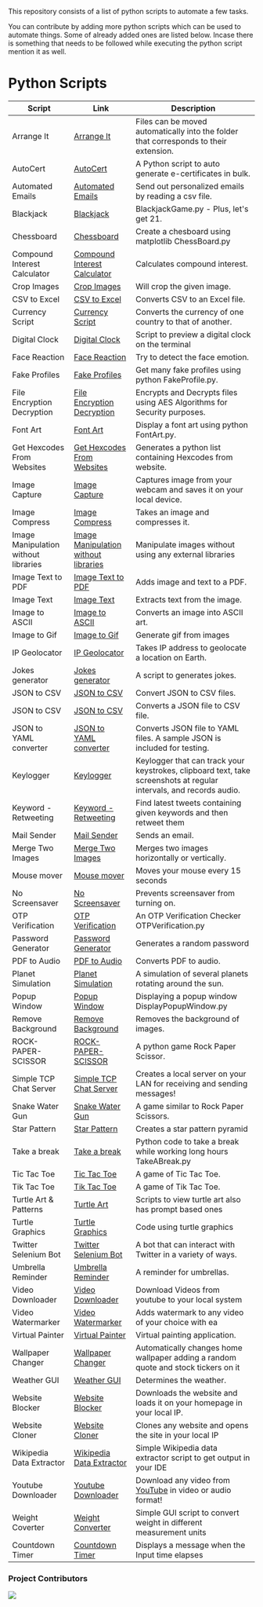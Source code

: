 This repository consists of a list of python scripts to automate a few tasks.

You can contribute by adding more python scripts which can be used to automate things. Some of already added ones are listed below.
Incase there is something that needs to be followed while executing the python script mention it as well.


# Python Scripts

| Script                               | Link                                                                                                                                          | Description                                                                                                         |
| ------------------------------------ | --------------------------------------------------------------------------------------------------------------------------------------------- | ------------------------------------------------------------------------------------------------------------------- |
| Arrange It                           | [Arrange It](https://github.com/DhanushNehru/Python-Scripts/tree/master/Arrange%20It)                                                         | Files can be moved automatically into the folder that corresponds to their extension.                               |
| AutoCert                             | [AutoCert](https://github.com/DhanushNehru/Python-Scripts/tree/master/AutoCert)                                                               | A Python script to auto generate e-certificates in bulk.                                                            |
| Automated Emails                     | [Automated Emails](https://github.com/DhanushNehru/Python-Scripts/tree/master/Automating%20Emails)                                            | Send out personalized emails by reading a csv file.                                                                 |
| Blackjack                            | [Blackjack](https://github.com/DhanushNehru/Python-Scripts/tree/master/Blackjack)                                                             | BlackjackGame.py - Plus, let's get 21.                                                                              |
| Chessboard                           | [Chessboard](https://github.com/DhanushNehru/Python-Scripts/tree/master/Chess%20Board)                                                        | Create a chesboard using matplotlib ChessBoard.py                                                                   |
| Compound Interest Calculator         | [Compound Interest Calculator](https://github.com/DhanushNehru/Python-Scripts/tree/master/Calculate%20Compound%20Interest)                    | Calculates compound interest.                                                                                       |
| Crop Images                          | [Crop Images](https://github.com/DhanushNehru/Python-Scripts/tree/master/Crop_Images)                                                         | Will crop the given image.                                                                                          |
| CSV to Excel                         | [CSV to Excel](https://github.com/DhanushNehru/Python-Scripts/tree/master/CSVToExcel)                                                         | Converts CSV to an Excel file.                                                                                      |
| Currency Script                      | [Currency Script](https://github.com/DhanushNehru/Python-Scripts/tree/master/currency_script)                                                 | Converts the currency of one country to that of another.                                                            |
| Digital Clock                        | [Digital Clock](https://github.com/DhanushNehru/Python-Scripts/tree/master/Digital%20Clock)                                                   | Script to preview a digital clock on the terminal                                                                   |
| Face Reaction                        | [Face Reaction](https://github.com/DhanushNehru/Python-Scripts/tree/master/Face%20Reaction)                                                   | Try to detect the face emotion.                                                                                     |
| Fake Profiles                        | [Fake Profiles](https://github.com/DhanushNehru/Python-Scripts/tree/master/Fake%20Profile)                                                    | Get many fake profiles using python FakeProfile.py.                                                                 |
| File Encryption Decryption           | [File Encryption Decryption](https://github.com/DhanushNehru/Python-Scripts/tree/master/File%20Encryption%20Decryption)                       | Encrypts and Decrypts files using AES Algorithms for Security purposes.                                             |
| Font Art                             | [Font Art](https://github.com/DhanushNehru/Python-Scripts/tree/master/Font%20Art)                                                             | Display a font art using python FontArt.py.                                                                         |
| Get Hexcodes From Websites           | [Get Hexcodes From Websites](https://github.com/DhanushNehru/Python-Scripts/tree/master/Get%20Hexcodes%20From%20Websites)                     | Generates a python list containing Hexcodes from website.                                                           |
| Image Capture                        | [Image Capture](https://github.com/DhanushNehru/Python-Scripts/tree/master/Image%20Capture)                                                   | Captures image from your webcam and saves it on your local device.                                                  |
| Image Compress                       | [Image Compress](https://github.com/DhanushNehru/Python-Scripts/tree/master/ImageCompress)                                                    | Takes an image and compresses it.                                                                                   |
| Image Manipulation without libraries | [Image Manipulation without libraries](https://github.com/DhanushNehru/Python-Scripts/tree/master/Image%20Manipulation%20without%20libraries) | Manipulate images without using any external libraries                                                              |
| Image Text to PDF                    | [Image Text to PDF](https://github.com/DhanushNehru/Python-Scripts/tree/master/Image_Text%20to%20PDF)                                         | Adds image and text to a PDF.                                                                                       |
| Image Text                           | [Image Text](https://github.com/DhanushNehru/Python-Scripts/tree/master/image-text)                                                           | Extracts text from the image.                                                                                       |
| Image to ASCII                       | [Image to ASCII](https://github.com/DhanushNehru/Python-Scripts/tree/master/Image-To-ASCII)                                                   | Converts an image into ASCII art.                                                                                   |
| Image to Gif                         | [Image to Gif](https://github.com/DhanushNehru/Python-Scripts/tree/master/Image-to-gif)                                                       | Generate gif from images                                                                                            |
| IP Geolocator                        | [IP Geolocator](https://github.com/DhanushNehru/Python-Scripts/tree/master/IP-Geolocator)                                                     | Takes IP address to geolocate a location on Earth.                                                                  |
| Jokes generator                      | [Jokes generator](https://github.com/DhanushNehru/Python-Scripts/tree/master/Jokes-generator)                                                 | A script to generates jokes.                                                                                        |
| JSON to CSV                          | [JSON to CSV](https://github.com/DhanushNehru/Python-Scripts/tree/master/JSON2CSV)                                                            | Convert JSON to CSV files.                                                                                          |
| JSON to CSV                          | [JSON to CSV](https://github.com/DhanushNehru/Python-Scripts/tree/master/Json_2_csv)                                                          | Converts a JSON file to CSV file.                                                                                   |
| JSON to YAML converter               | [JSON to YAML converter](https://github.com/DhanushNehru/Python-Scripts/tree/master/json_2_yaml)                                              | Converts JSON file to YAML files. A sample JSON is included for testing.                                            |
| Keylogger                            | [Keylogger](https://github.com/DhanushNehru/Python-Scripts/tree/master/Keylogger)                                                             | Keylogger that can track your keystrokes, clipboard text, take screenshots at regular intervals, and records audio. |
| Keyword - Retweeting                 | [Keyword - Retweeting](https://github.com/DhanushNehru/Python-Scripts/tree/master/Keyword-retweet-twitter-bot)                                | Find latest tweets containing given keywords and then retweet them                                                  |
| Mail Sender                          | [Mail Sender](https://github.com/DhanushNehru/Python-Scripts/tree/master/Mail%20Sender)                                                       | Sends an email.                                                                                                     |
| Merge Two Images                     | [Merge Two Images](https://github.com/DhanushNehru/Python-Scripts/tree/master/Merge-Two-Images)                                               | Merges two images horizontally or vertically.                                                                       |
| Mouse mover                          | [Mouse mover](https://github.com/DhanushNehru/Python-Scripts/tree/master/MouseMover)                                                          | Moves your mouse every 15 seconds                                                                                   |
| No Screensaver                       | [No Screensaver](https://github.com/DhanushNehru/Python-Scripts/tree/master/Noscreensaver)                                                    | Prevents screensaver from turning on.                                                                               |
| OTP Verification                     | [OTP Verification](https://github.com/DhanushNehru/Python-Scripts/tree/master/OTP%20%20Verify)                                                | An OTP Verification Checker OTPVerification.py                                                                      |
| Password Generator                   | [Password Generator](https://github.com/DhanushNehru/Python-Scripts/tree/master/Password%20Generator)                                         | Generates a random password                                                                                         |
| PDF to Audio                         | [PDF to Audio](https://github.com/DhanushNehru/Python-Scripts/tree/master/PDF%20to%20Audio)                                                   | Converts PDF to audio.                                                                                              |
| Planet Simulation                    | [Planet Simulation](https://github.com/DhanushNehru/Python-Scripts/tree/master/planetSimulation)                                              | A simulation of several planets rotating around the sun.                                                            |
| Popup Window                         | [Popup Window](https://github.com/DhanushNehru/Python-Scripts/tree/master/Display%20Popup%20Window)                                           | Displaying a popup window DisplayPopupWindow.py                                                                     |
| Remove Background                    | [Remove Background](https://github.com/DhanushNehru/Python-Scripts/tree/master/Remove%20Background)                                           | Removes the background of images.                                                                                   |
| ROCK-PAPER-SCISSOR                   | [ROCK-PAPER-SCISSOR](https://github.com/DhanushNehru/Python-Scripts/tree/master/ROCK-PAPER-SCISSOR)                                           | A python game Rock Paper Scissor.                                                                                   |
| Simple TCP Chat Server               | [Simple TCP Chat Server](https://github.com/DhanushNehru/Python-Scripts/tree/master/TCP%20Chat%20Server)                                      | Creates a local server on your LAN for receiving and sending messages!                                              |
| Snake Water Gun                      | [Snake Water Gun](https://github.com/DhanushNehru/Python-Scripts/tree/master/Snake-Water-Gun)                                                 | A game similar to Rock Paper Scissors.                                                                              |
| Star Pattern                         | [Star Pattern](https://github.com/DhanushNehru/Python-Scripts/tree/master/Star%20Pattern)                                                     | Creates a star pattern pyramid                                                                                      |    
| Take a break                         | [Take a break](https://github.com/DhanushNehru/Python-Scripts/tree/master/Take%20A%20Break)                                                   | Python code to take a break while working long hours TakeABreak.py                                                  |
| Tic Tac Toe                          | [Tic Tac Toe](https://github.com/DhanushNehru/Python-Scripts/tree/master/Tic-Tac-Toe)                                                         | A game of Tic Tac Toe.                                                                                              |
| Tik Tac Toe                          | [Tik Tac Toe](https://github.com/DhanushNehru/Python-Scripts/tree/master/TIK-TAC-TOE)                                                         | A game of Tik Tac Toe.                                                                                              |
| Turtle Art & Patterns                | [Turtle Art](https://github.com/DhanushNehru/Python-Scripts/tree/master/Turtle_Art)                                                           | Scripts to view turtle art also has prompt based ones                                                               | 
| Turtle Graphics                      | [Turtle Graphics](https://github.com/DhanushNehru/Python-Scripts/tree/master/Turtle%20Graphics)                                               | Code using turtle graphics                                                                                          |                                                                       
| Twitter Selenium Bot                 | [Twitter Selenium Bot](https://github.com/DhanushNehru/Python-Scripts/tree/master/Twitter-Selenium-Bot)                                       | A bot that can interact with Twitter in a variety of ways.                                                          |
| Umbrella Reminder                    | [Umbrella Reminder](https://github.com/DhanushNehru/Python-Scripts/tree/master/Umbrella%20Reminder)                                           | A reminder for umbrellas.                                                                                           |
| Video Downloader                     | [Video Downloader](https://github.com/DhanushNehru/Python-Scripts/tree/master/Video%20Downloader)                                             | Download Videos from youtube to your local system                                                                   |                                                                                                               
| Video Watermarker                    | [Video Watermarker](https://github.com/DhanushNehru/Python-Scripts/tree/master/Video%20Watermarker)                                           | Adds watermark to any video of your choice with ea                                                                  |
| Virtual Painter                      | [Virtual Painter](https://github.com/DhanushNehru/Python-Scripts/tree/master/Virtual_Painter)                                                 | Virtual painting application.                                                                                       |
| Wallpaper Changer                    | [Wallpaper Changer](https://github.com/DhanushNehru/Python-Scripts/tree/master/Wallpaper%20Changer)                                           | Automatically changes home wallpaper adding a random quote and stock tickers on it                                  |                                                                                               
| Weather GUI                          | [Weather GUI](https://github.com/DhanushNehru/Python-Scripts/tree/master/Weather%20GUI)                                                       | Determines the weather.                                                                                             |
| Website Blocker                      | [Website Blocker](https://github.com/DhanushNehru/Python-Scripts/tree/master/Website%20Blocker)                                               | Downloads the website and loads it on your homepage in your local IP.                                               |
| Website Cloner                       | [Website Cloner](https://github.com/DhanushNehru/Python-Scripts/tree/master/Website%20Cloner)                                                 | Clones any website and opens the site in your local IP                                                              |
| Wikipedia Data Extractor                   | [Wikipedia Data Extractor](https://github.com/DhanushNehru/Python-Scripts/tree/master/Wikipedia%20Data%20Extractor)                                         | Simple Wikipedia data extractor script to get output in your IDE                 |
| Youtube Downloader                   | [Youtube Downloader](https://github.com/DhanushNehru/Python-Scripts/tree/master/Youtube%20Downloader)                                         | Download any video from [YouTube](https://youtube.com) in video or audio format!                                    |
| Weight Coverter                   | [Weight Converter](https://github.com/WatashiwaSid/Python-Scripts/tree/master/Weight%20Converter)                                         | Simple GUI script to convert weight in different measurement units                                    |
| Countdown Timer                  | [Countdown Timer](https://github.com/DhanushNehru/Python-Scripts/tree/master/Countdown%20Timer)                                         | Displays a message when the Input time elapses                                    |

### Project Contributors
<a href="https://github.com/DhanushNehru/Python-Scripts/graphs/contributors">
<img src="https://contrib.rocks/image?repo=DhanushNehru/Python-Scripts" />
</a>
